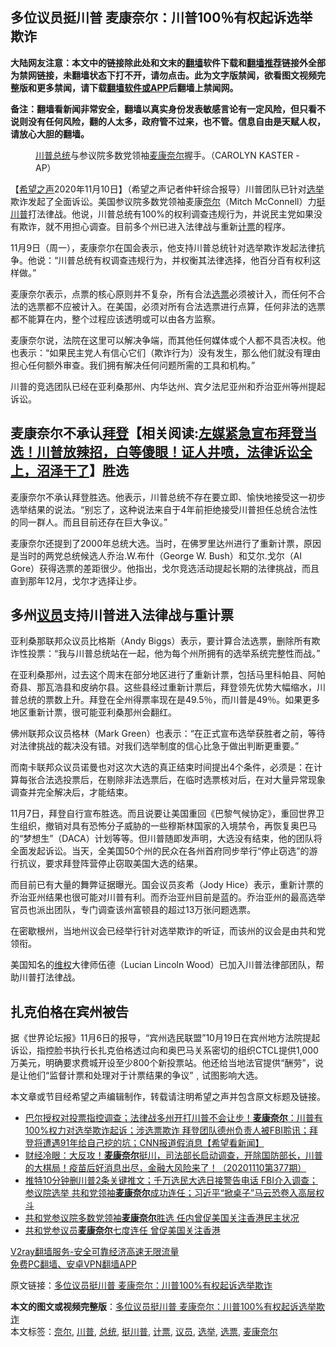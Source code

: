  <h2>多位议员挺川普 麦康奈尔：川普100％有权起诉选举欺诈</h2> <p class="notice"><b>大陆网友注意：本文中的链接除此处和文末的<a href="https://github.com/bannedbook/fanqiang" >翻墙</a>软件下载和<a href="https://github.com/killgcd/justmysocks/blob/master/README.md">翻墙推荐</a>链接外全部为禁网链接，未翻墙状态下打不开，请勿点击。此为文字版禁闻，欲看图文视频完整版和更多禁闻，请下载<a href="https://github.com/bannedbook/fanqiang">翻墙软件或APP</a>后翻墙上禁闻网。</p><p>备注：翻墙看新闻非常安全，翻墙以真实身份发表敏感言论有一定风险，但只看不说则没有任何风险，翻的人太多，政府管不过来，也不管。信息自由是天赋人权，请放心大胆的翻墙。</b></p>  <div class="entry"> <figure><figcaption><a href="https://www.bannedbook.org/bnews/tag/%e5%b7%9d%e6%99%ae/" class="st_tag internal_tag" rel="tag" title="标签 川普 下的日志">川普</a><a href="https://www.bannedbook.org/bnews/tag/%e6%80%bb%e7%bb%9f/" class="st_tag internal_tag" rel="tag" title="标签 总统 下的日志">总统</a>与参议院多数党领袖<a href="https://www.bannedbook.org/bnews/tag/%E9%BA%A6%E5%BA%B7%E5%A5%88%E5%B0%94/" class="st_tag internal_tag" rel="tag" title="标签 麦康奈尔 下的日志">麦康奈尔</a>握手。（CAROLYN KASTER -AP）</figcaption></figure> <p>【<span class='wp_keywordlink_affiliate'><a href="https://www.soundofhope.org" title="希望之声" target="_blank">希望之声</a></span>2020年11月10日】（希望之声记者仲轩综合报导）川普团队已针对<a href="https://www.bannedbook.org/bnews/tag/%e9%80%89%e4%b8%be/" class="st_tag internal_tag" rel="tag" title="标签 选举 下的日志">选举</a>欺诈发起了全面诉讼。美国参议院多数党领袖麦康<a href="https://www.bannedbook.org/bnews/tag/%E5%A5%88%E5%B0%94/" class="st_tag internal_tag" rel="tag" title="标签 奈尔 下的日志">奈尔</a>（Mitch McConnell）力<a href="https://www.bannedbook.org/bnews/tag/%E6%8C%BA%E5%B7%9D%E6%99%AE/" class="st_tag internal_tag" rel="tag" title="标签 挺川普 下的日志">挺川普</a>打法律战。他说，川普总统有100%的权利调查违规行为，并说民主党如果没有欺诈，就不用担心调查。目前多个州已进入法律战与重新<a href="https://www.bannedbook.org/bnews/tag/%E8%AE%A1%E7%A5%A8/" class="st_tag internal_tag" rel="tag" title="标签 计票 下的日志">计票</a>的程序。</p> <p>11月9日（周一），麦康奈尔在国会表示，他支持川普总统针对选举欺诈发起法律抗争。他说：“川普总统有权调查违规行为，并权衡其法律选择，他百分百有权利这样做。”</p> <p>麦康奈尔表示，点票的核心原则并不复杂，所有合法<a href="https://www.bannedbook.org/bnews/tag/%E9%80%89%E7%A5%A8/" class="st_tag internal_tag" rel="tag" title="标签 选票 下的日志">选票</a>必须被计入，而任何不合法的选票都不应被计入。在美国，必须对所有合法选票进行点算，任何非法的选票都不能算在内，整个过程应该透明或可以由各方监察。</p> <p>麦康奈尔说，法院在这里可以解决争端，而其他任何媒体或个人都不具否决权。他也表示：“如果民主党人有信心它们（欺诈行为）没有发生，那么他们就没有理由担心任何额外审查。我们拥有解决任何问题所需的工具和机构。”</p>  <p>川普的竞选团队已经在亚利桑那州、内华达州、宾夕法尼亚州和乔治亚州等州提起诉讼。</p> <h2>麦康奈尔不承认<span class='wp_keywordlink'><a href="https://www.bannedbook.org/bnews/comments/20201018/1415809.html" title="“硬盘门”再爆：拿中共华信10％股的“大人物”正是拜登" target="_blank">拜登</a></span>【相关阅读:<a href='https://www.bannedbook.org/bnews/bannedvideo/20201108/1427782.html' target='_blank'>左媒紧急宣布拜登当选！川普放辣招，白等傻眼！证人井喷，法律诉讼全上，沼泽干了</a>】胜选</h2> <p>麦康奈尔不承认拜登胜选。他表示，川普总统不存在要立即、愉快地接受这一初步选举结果的说法。“别忘了，这种说法来自于4年前拒绝接受川普担任总统合法性的同一群人。而且目前还存在巨大争议。”</p> <p>麦康奈尔还提到了2000年总统大选。当时，在佛罗里达州进行了重新计票，原因是当时的两党总统候选人乔治.W.布什（George W. Bush）和艾尔.戈尔（Al Gore）获得选票的差距很少。他指出，戈尔竞选活动提起长期的法律挑战，而且直到那年12月，戈尔才选择让步。</p> <h2>多州<a href="https://www.bannedbook.org/bnews/tag/%e8%ae%ae%e5%91%98/" class="st_tag internal_tag" rel="tag" title="标签 议员 下的日志">议员</a>支持川普进入法律战与重计票</h2> <p>亚利桑那联邦众议员比格斯（Andy Biggs）表示，要计算合法选票，删除所有欺诈性投票：“我与川普总统站在一起，他为每个州所拥有的选举系统完整性而战。”</p>  <p>在亚利桑那州，过去这个周末在部分地区进行了重新计票，包括马里科帕县、阿帕奇县、那瓦浩县和皮纳尔县。这些县经过重新计票后，拜登领先优势大幅缩水，川普总统的票数上升。拜登在全州得票率现在是49.5％，而川普是49％。如果更多地区重新计票，很可能亚利桑那州会翻红。</p> <p>佛州联邦众议员格林（Mark Green）也表示：“在正式宣布选举获胜者之前，等待对法律挑战的裁决没有错。对我们选举制度的信心比急于做出判断更重要。”</p> <p>而南卡联邦众议员诺曼也对这次大选的真正结束时间提出4个条件，必须是：在计算每张合法选投票后，在剔除非法选票后，在临时选票核对后，在对大量异常现象调查并完全解决后，才能结束。</p> <p>11月7日，拜登自行宣布胜选。而且说要让美国重回《巴黎气候协定》，重回世界卫生组织，撤销对具有恐怖分子威胁的一些穆斯林国家的入境禁令，再恢复奥巴马的“梦想生”（DACA）计划等等。但川普随即发声明，大选没有结束，他的团队将全面发起诉讼。当天，全美国50个州的民众在各州首府同步举行“停止窃选”的游行抗议，要求拜登阵营停止窃取美国大选的结果。</p>  <p>而目前已有大量的舞弊证据曝光。国会议员亥希（Jody Hice）表示，重新计票的乔治亚州结果也很可能对川普有利。而乔治亚州目前是蓝的。乔治亚州的最高选举官员也派出团队，专门调查该州富顿县的超过13万张问题选票。</p> <p>在密歇根州，当地州议会已经举行针对选举欺诈的听证，而该州的议会是由共和党领衔。</p> <p>美国知名的<span class='wp_keywordlink_affiliate'><a href="https://www.bannedbook.org/bnews/weiquan/" title="维权" target="_blank">维权</a></span>大律师伍德（Lucian Lincoln Wood）已加入川普法律部团队，帮助川普打法律战。</p> <h2>扎克伯格在宾州被告</h2> <p>据《世界论坛报》11月6日的报导，“宾州选民联盟”10月19日在宾州地方法院提起诉讼，指控脸书执行长扎克伯格透过向和奥巴马关系密切的组织CTCL提供1,000万美元，明确要求费城开设至少800个新投票站。他还给当地法官提供“酬劳”，说是让他们“监督计票和处理对于计票结果的争议”﹐试图影响大选。</p>  <p>本文章或节目经希望之声编辑制作，转载请注明希望之声并包含原文标题及链接。</p> <ul class='op-related-articles' title='相关阅读'> <li><a href='https://www.bannedbook.org/bnews/bannedvideo/20201110/1428928.html' target='_blank'>巴尔授权对投票指控调查；法律战多州开打川普不会让步！<b>麦康奈尔</b>：川普有100%权力对选举欺诈起诉；涉选票欺诈 拜登团队德州负责人被FBI聆讯；拜登将遭遇91年给自己挖的坑；CNN报道假消息【希望看新闻】</a></li> <li><a href='https://www.bannedbook.org/bnews/bannedvideo/20201110/1428670.html' target='_blank'>财经冷眼：大反攻！<b>麦康奈尔</b>挺川，司法部长启动调查，开除国防部长，川普的大棋局！疫苗后好消息出尽，金融大风险来了！（20201110第377期）</a></li> <li><a href='https://www.bannedbook.org/bnews/bannedvideo/20201105/1425892.html' target='_blank'>推特10分钟删川普2条关键推文；千万选民大选日接警告电话  FBI介入调查；参议院选举 共和党领袖<b>麦康奈尔</b>成功连任；习近平“掀桌子”马云恐卷入高层权斗</a></li> <li><a href='https://www.bannedbook.org/bnews/headline/20201104/1425715.html' target='_blank'>共和党参议院多数党领袖<b>麦康奈尔</b>胜选 任内曾促美国关注香港民主状况</a></li> <li><a href='https://www.bannedbook.org/bnews/ssgc/20201104/1425634.html' target='_blank'>共和党参议员<b>麦康奈尔</b>七度连任 曾促美国关注香港</a></li> </ul> <p class="texttj"> <a href="https://www.bannedbook.org/forum23/topic22702.html" target="_blank">V2ray翻墙服务-安全可靠经济高速无限流量</a><br/> <a href="https://github.com/bannedbook/fanqiang/wiki/%E7%A6%81%E9%97%BB%E7%BD%91%E5%AE%89%E5%8D%93%E7%BF%BB%E5%A2%99%E6%96%B0%E9%97%BBAPP" target="_blank">免费PC翻墙、安卓VPN翻墙APP</a></p><p>原文链接：<a class="src_link"  href="https://www.soundofhope.org/post/441346" target="_blank">多位议员挺川普 麦康奈尔：川普100%有权起诉选举欺诈</a></p><a name='sharetosocial'></a>       <div><b>本文的图文或视频完整版</b>：<a href='https://www.bannedbook.org/bnews/comments/20201111/1429108.html'>多位议员挺川普 麦康奈尔：川普100%有权起诉选举欺诈</a></div>  </div><!--END ENTRY--> <div class="postfooter"> <div>本文标签：<a href="https://www.bannedbook.org/bnews/tag/%E5%A5%88%E5%B0%94/" rel="tag">奈尔</a>, <a href="https://www.bannedbook.org/bnews/tag/%e5%b7%9d%e6%99%ae/" rel="tag">川普</a>, <a href="https://www.bannedbook.org/bnews/tag/%e6%80%bb%e7%bb%9f/" rel="tag">总统</a>, <a href="https://www.bannedbook.org/bnews/tag/%E6%8C%BA%E5%B7%9D%E6%99%AE/" rel="tag">挺川普</a>, <a href="https://www.bannedbook.org/bnews/tag/%E8%AE%A1%E7%A5%A8/" rel="tag">计票</a>, <a href="https://www.bannedbook.org/bnews/tag/%e8%ae%ae%e5%91%98/" rel="tag">议员</a>, <a href="https://www.bannedbook.org/bnews/tag/%e9%80%89%e4%b8%be/" rel="tag">选举</a>, <a href="https://www.bannedbook.org/bnews/tag/%E9%80%89%E7%A5%A8/" rel="tag">选票</a>, <a href="https://www.bannedbook.org/bnews/tag/%E9%BA%A6%E5%BA%B7%E5%A5%88%E5%B0%94/" rel="tag">麦康奈尔</a></div>  </div><!--END POSTFOOTER--> 